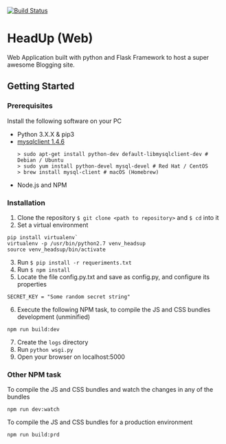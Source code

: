 [![Build Status](https://travis-ci.org/jctt1983/HeadsUp.svg?branch=master)](https://travis-ci.org/jctt1983/HeadsUp)

# HeadUp (Web)

Web Application built with python and Flask Framework to host a super awesome Blogging site.

## Getting Started

### Prerequisites

Install the following software on your PC

- Python 3.X.X & pip3
- [mysqlclient 1.4.6](https://pypi.org/project/mysqlclient/)
	```
	> sudo apt-get install python-dev default-libmysqlclient-dev # Debian / Ubuntu
	> sudo yum install python-devel mysql-devel # Red Hat / CentOS
	> brew install mysql-client # macOS (Homebrew)
	```
- Node.js and NPM

### Installation

1. Clone the repository `$ git clone <path to repository>` and `$ cd` into it
2. Set a virtual environment
```
pip install virtualenv`
virtualenv -p /usr/bin/python2.7 venv_headsup
source venv_headsup/bin/activate
```
3. Run `$ pip install -r requeriments.txt`
4. Run `$ npm install`
5. Locate the file config.py.txt and save as config.py, and configure its properties
```
SECRET_KEY = "Some random secret string"
```
6. Execute the following NPM task, to compile the JS and CSS bundles development (unminified)
```
npm run build:dev
```
7. Create the `logs` directory
7. Run `python wsgi.py`
8. Open your browser on localhost:5000


### Other NPM task

To compile the JS and CSS bundles and watch the changes in any of the bundles

```
npm run dev:watch
```

To compile the JS and CSS bundles for a production environment

```
npm run build:prd
```
